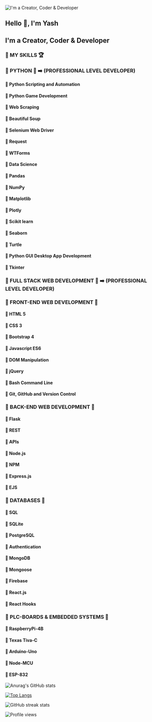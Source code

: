 ![I'm a Creator, Coder & Developer](https://pbs.twimg.com/profile_banners/1465363072571232261/1648129420/600x200)

## Hello 👋, I'm Yash
## I'm a Creator, Coder & Developer

### 🥇 MY SKILLS 🏆

### 🎯 PYTHON 🎯 ➡️ (PROFESSIONAL LEVEL DEVELOPER)
####   🚩 Python Scripting and Automation
####   🚩 Python Game Development
####   🚩 Web Scraping
####   🚩 Beautiful Soup
####   🚩 Selenium Web Driver
####   🚩 Request
####   🚩 WTForms
####   🚩 Data Science
####   🚩 Pandas
####   🚩 NumPy
####   🚩 Matplotlib
####   🚩 Plotly
####   🚩 Scikit learn
####   🚩 Seaborn
####   🚩 Turtle
####   🚩 Python GUI Desktop App Development
####   🚩 Tkinter

### 🎯 FULL STACK WEB DEVELOPMENT 🎯 ➡️ (PROFESSIONAL LEVEL DEVELOPER)

### 🎯 FRONT-END WEB DEVELOPMENT 🎯
####   🚩 HTML 5
####   🚩 CSS 3
####   🚩 Bootstrap 4
####   🚩 Javascript ES6
####   🚩 DOM Manipulation
####   🚩 jQuery
####   🚩 Bash Command Line
####   🚩 Git, GitHub and Version Control

### 🎯 BACK-END WEB DEVELOPMENT 🎯
####   🚩 Flask
####   🚩 REST
####   🚩 APIs
####   🚩 Node.js
####   🚩 NPM
####   🚩 Express.js
####   🚩 EJS

### 🎯 DATABASES 🎯
####   🚩 SQL
####   🚩 SQLite
####   🚩 PostgreSQL
####   🚩 Authentication
####   🚩 MongoDB
####   🚩 Mongoose
####   🚩 Firebase
####   🚩 React.js
####   🚩 React Hooks

### 🎯 PLC-BOARDS & EMBEDDED SYSTEMS 🎯
####   🚩 RaspberryPi-4B
####   🚩 Texas Tiva-C 
####   🚩 Arduino-Uno
####   🚩 Node-MCU
####   🚩 ESP-832

![Anurag's GitHub stats](https://github-readme-stats.vercel.app/api?username=YJ-928&theme=great-gatsby&show_icons=true)

[![Top Langs](https://github-readme-stats.vercel.app/api/top-langs/?username=YJ-928&layout=compact&theme=great-gatsby)](https://github.com/anuraghazra/github-readme-stats)

![GitHub streak stats](https://github-readme-streak-stats.herokuapp.com/?user=YJ-928&theme=great-gatsby)  

![Profile views](https://gpvc.arturio.dev/YJ-928)

